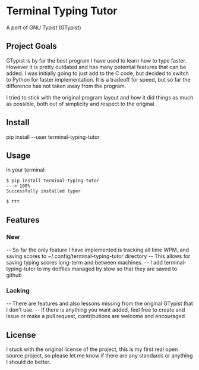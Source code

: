 # Terminal Typing Tutor

A port of GNU Typist (GTypist)


## Project Goals

GTypist is by far the best program I have used to learn how to type faster. 
However it is pretty outdated and has many potential features that can be added. 
I was initially going to just add to the C code, but decided to switch to Python for faster implementation.
It is a tradeoff for speed, but so far the difference has not taken away from the program.

I tried to stick with the original program layout and how it did things as much as possible, both out of simplicity and respect to the original.

## Install

pip install --user terminal-typing-tutor

## Usage
in your terminal:

```
$ pip install terminal-typing-tutor
---> 100%
Successfully installed typer

$ ttt
```
## Features

### New

-- So far the only feature I have implemented is tracking all time WPM, and saving scores to ~/.config/terminal-typing-tutor directory
    -- This allows for saving typing scores long-term and between machines. 
    -- I add terminal-typing-tutor to my dotfiles managed by stow so that they are saved to github

### Lacking

-- There are features and also lessons missing from the original GTypist that I don't use.
-- If there is anything you want added, feel free to create and issue or make a pull request, contributions are welcome and encouraged


## License

I stuck with the original license of the project, this is my first real open source project, so please let me know if there are any standards or anything I should do better.
